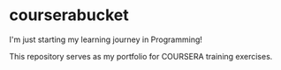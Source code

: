 # courserabucket

I'm just starting my learning journey in Programming!

This repository serves as my portfolio for COURSERA training exercises.
